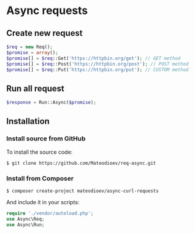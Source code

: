 Async requests
=======

Create new request
--------

```php
$req = new Req();
$promise = array();
$promise[] = $req::Get('https://httpbin.org/get'); // GET method
$promise[] = $req::Post('https://httpbin.org/post'); // POST method
$promise[] = $req::Put('https://httpbin.org/put'); // CUSTOM method

```

Run all request
--------

```php
$response = Run::Async($promise);
```

Installation
------------

### Install source from GitHub
To install the source code:

    $ git clone https://github.com/Mateodioev/req-async.git


### Install from Composer

    $ composer create-project mateodioev/async-curl-requests

And include it in your scripts:

```php
require './vendor/autoload.php';
use Async\Req;
use Async\Run;
```
